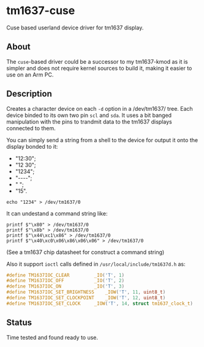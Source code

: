 # tm1637-cuse

Cuse based userland device driver for tm1637 display.

## About
The `cuse`-based driver could be a successor to my tm1637-kmod as it is simpler
and does not require kernel sources to build it, making it easier to use on
an Arm PC.

## Description
Creates a character device on each ```-d``` option in a /dev/tm1637/ tree.
Each device binded to its own two pin ```scl``` and ```sda```. It uses a bit
banged manipulation with the pins to trandmit data to the tm1637 displays
connected to them.

You can simply send a string from a shell to the device for output it onto the
display bonded to it:
- "12:30";
- "12 30";
- "1234";
- "----";
- "    ";
- "15".
```shell
echo "1234" > /dev/tm1637/0
```

It can undestand a command string like:
```shell
printf $"\x80" > /dev/tm1637/0
printf $"\x8b" > /dev/tm1637/0
printf $"\x44\xc1\x86" > /dev/tm1637/0
printf $"\x40\xc0\x06\x86\x06\x06" > /dev/tm1637/0
```
(See a tm1637 chip datasheet for construct a command string)

Also it support ```ioctl``` calls defined in ```/usr/local/include/tm1637d.h```
as:
```c
#define TM1637IOC_CLEAR			_IO('T', 1)
#define TM1637IOC_OFF			_IO('T', 2)
#define TM1637IOC_ON			_IO('T', 3)
#define TM1637IOC_SET_BRIGHTNESS	_IOW('T', 11, uint8_t)
#define TM1637IOC_SET_CLOCKPOINT	_IOW('T', 12, uint8_t)
#define TM1637IOC_SET_CLOCK		_IOW('T', 14, struct tm1637_clock_t)
```

## Status
Time tested and found ready to use.
